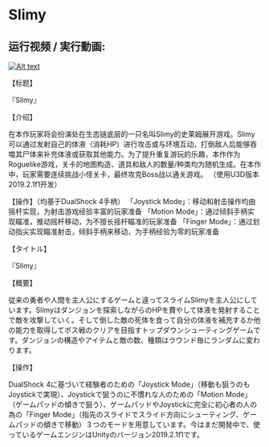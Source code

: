 # Slimy

## 运行视频 / 実行動画:

[![Alt text](https://img.youtube.com/vi/E1v3NcY4LM8/0.jpg)](https://www.youtube.com/watch?v=E1v3NcY4LM8)

【标题】

『Slimy』


【介绍】

在本作玩家将会扮演处在生态链底层的一只名叫Slimy的史莱姆展开游戏。Slimy可以通过发射自己的体液（消耗HP）进行攻击或与环境互动，打倒敌人后能够吞噬其尸体来补充体液或获取其他能力。为了提升重复游玩的乐趣，本作作为Roguelike游戏，关卡的地图构造、道具和敌人的数量/种类均为随机生成。在本作中，玩家需要连续挑战小怪关卡，最终攻克Boss战以通关游戏。
（使用U3D版本2019.2.1f1开发）

【操作】（均基于DualShock 4手柄）
「Joystick Mode」：移动和射击操作均由摇杆实现，为射击游戏经验丰富的玩家准备
「Motion Mode」：通过倾斜手柄实现瞄准，推动摇杆移动，为不擅长摇杆瞄准的玩家准备
「Finger Mode」：通过划动指尖实现瞄准射击，倾斜手柄来移动，为手柄经验为零的玩家准备



【タイトル】

『Slimy』


【概要】

従来の勇者や人間を主人公にするゲームと違ってスライムSlimyを主人公にしています。Slimyはダンジョンを探索しながらのHPを費やして体液を発射することで敵を攻撃していく。そして倒した敵の死体を食って自分の体液を補充するか他の能力を取得してボス戦のクリアを目指すトップダウンシューティングゲームです。ダンジョンの構造やアイテムと敵の数、種類はラウンド毎にランダムに変わります。

【操作】

DualShock 4に基づいて経験者のための「Joystick Mode」（移動も狙うのもJoystickで実現）、Joystickで狙うのに不慣れな人のための「Motion Mode」（ゲームパッドの傾きで狙う）、ゲームパッドやJoystickに完全に初心者の人の為の「Finger Mode」（指先のスライドでスライド方向にシューティング、ゲームパッドの傾きで移動）３つのモードを用意しています。今はまだ開発中で、使っているゲームエンジンはUnityのバージョン2019.2.1f1です。
